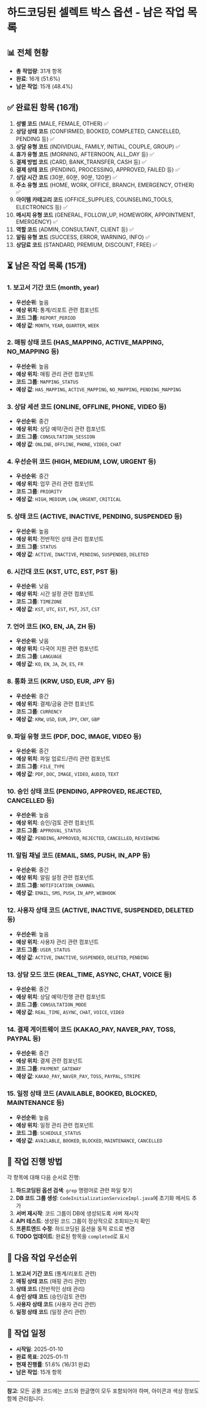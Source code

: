 # 하드코딩된 셀렉트 박스 옵션 - 남은 작업 목록

## 📊 전체 현황
- **총 작업량**: 31개 항목
- **완료**: 16개 (51.6%)
- **남은 작업**: 15개 (48.4%)

## ✅ 완료된 항목 (16개)
1. **성별 코드** (MALE, FEMALE, OTHER) ✅
2. **상담 상태 코드** (CONFIRMED, BOOKED, COMPLETED, CANCELLED, PENDING 등) ✅
3. **상담 유형 코드** (INDIVIDUAL, FAMILY, INITIAL, COUPLE, GROUP) ✅
4. **휴가 유형 코드** (MORNING, AFTERNOON, ALL_DAY 등) ✅
5. **결제 방법 코드** (CARD, BANK_TRANSFER, CASH 등) ✅
6. **결제 상태 코드** (PENDING, PROCESSING, APPROVED, FAILED 등) ✅
7. **상담 시간 코드** (30분, 60분, 90분, 120분) ✅
8. **주소 유형 코드** (HOME, WORK, OFFICE, BRANCH, EMERGENCY, OTHER) ✅
9. **아이템 카테고리 코드** (OFFICE_SUPPLIES, COUNSELING_TOOLS, ELECTRONICS 등) ✅
10. **메시지 유형 코드** (GENERAL, FOLLOW_UP, HOMEWORK, APPOINTMENT, EMERGENCY) ✅
11. **역할 코드** (ADMIN, CONSULTANT, CLIENT 등) ✅
12. **알림 유형 코드** (SUCCESS, ERROR, WARNING, INFO) ✅
13. **상담료 코드** (STANDARD, PREMIUM, DISCOUNT, FREE) ✅

## ⏳ 남은 작업 목록 (15개)

### 1. 보고서 기간 코드 (month, year)
- **우선순위**: 높음
- **예상 위치**: 통계/리포트 관련 컴포넌트
- **코드 그룹**: `REPORT_PERIOD`
- **예상 값**: `MONTH`, `YEAR`, `QUARTER`, `WEEK`

### 2. 매핑 상태 코드 (HAS_MAPPING, ACTIVE_MAPPING, NO_MAPPING 등)
- **우선순위**: 높음
- **예상 위치**: 매핑 관리 관련 컴포넌트
- **코드 그룹**: `MAPPING_STATUS`
- **예상 값**: `HAS_MAPPING`, `ACTIVE_MAPPING`, `NO_MAPPING`, `PENDING_MAPPING`

### 3. 상담 세션 코드 (ONLINE, OFFLINE, PHONE, VIDEO 등)
- **우선순위**: 중간
- **예상 위치**: 상담 예약/관리 관련 컴포넌트
- **코드 그룹**: `CONSULTATION_SESSION`
- **예상 값**: `ONLINE`, `OFFLINE`, `PHONE`, `VIDEO`, `CHAT`

### 4. 우선순위 코드 (HIGH, MEDIUM, LOW, URGENT 등)
- **우선순위**: 중간
- **예상 위치**: 업무 관리 관련 컴포넌트
- **코드 그룹**: `PRIORITY`
- **예상 값**: `HIGH`, `MEDIUM`, `LOW`, `URGENT`, `CRITICAL`

### 5. 상태 코드 (ACTIVE, INACTIVE, PENDING, SUSPENDED 등)
- **우선순위**: 높음
- **예상 위치**: 전반적인 상태 관리 컴포넌트
- **코드 그룹**: `STATUS`
- **예상 값**: `ACTIVE`, `INACTIVE`, `PENDING`, `SUSPENDED`, `DELETED`

### 6. 시간대 코드 (KST, UTC, EST, PST 등)
- **우선순위**: 낮음
- **예상 위치**: 시간 설정 관련 컴포넌트
- **코드 그룹**: `TIMEZONE`
- **예상 값**: `KST`, `UTC`, `EST`, `PST`, `JST`, `CST`

### 7. 언어 코드 (KO, EN, JA, ZH 등)
- **우선순위**: 낮음
- **예상 위치**: 다국어 지원 관련 컴포넌트
- **코드 그룹**: `LANGUAGE`
- **예상 값**: `KO`, `EN`, `JA`, `ZH`, `ES`, `FR`

### 8. 통화 코드 (KRW, USD, EUR, JPY 등)
- **우선순위**: 중간
- **예상 위치**: 결제/금융 관련 컴포넌트
- **코드 그룹**: `CURRENCY`
- **예상 값**: `KRW`, `USD`, `EUR`, `JPY`, `CNY`, `GBP`

### 9. 파일 유형 코드 (PDF, DOC, IMAGE, VIDEO 등)
- **우선순위**: 중간
- **예상 위치**: 파일 업로드/관리 관련 컴포넌트
- **코드 그룹**: `FILE_TYPE`
- **예상 값**: `PDF`, `DOC`, `IMAGE`, `VIDEO`, `AUDIO`, `TEXT`

### 10. 승인 상태 코드 (PENDING, APPROVED, REJECTED, CANCELLED 등)
- **우선순위**: 높음
- **예상 위치**: 승인/검토 관련 컴포넌트
- **코드 그룹**: `APPROVAL_STATUS`
- **예상 값**: `PENDING`, `APPROVED`, `REJECTED`, `CANCELLED`, `REVIEWING`

### 11. 알림 채널 코드 (EMAIL, SMS, PUSH, IN_APP 등)
- **우선순위**: 중간
- **예상 위치**: 알림 설정 관련 컴포넌트
- **코드 그룹**: `NOTIFICATION_CHANNEL`
- **예상 값**: `EMAIL`, `SMS`, `PUSH`, `IN_APP`, `WEBHOOK`

### 12. 사용자 상태 코드 (ACTIVE, INACTIVE, SUSPENDED, DELETED 등)
- **우선순위**: 높음
- **예상 위치**: 사용자 관리 관련 컴포넌트
- **코드 그룹**: `USER_STATUS`
- **예상 값**: `ACTIVE`, `INACTIVE`, `SUSPENDED`, `DELETED`, `PENDING`

### 13. 상담 모드 코드 (REAL_TIME, ASYNC, CHAT, VOICE 등)
- **우선순위**: 중간
- **예상 위치**: 상담 예약/진행 관련 컴포넌트
- **코드 그룹**: `CONSULTATION_MODE`
- **예상 값**: `REAL_TIME`, `ASYNC`, `CHAT`, `VOICE`, `VIDEO`

### 14. 결제 게이트웨이 코드 (KAKAO_PAY, NAVER_PAY, TOSS, PAYPAL 등)
- **우선순위**: 중간
- **예상 위치**: 결제 관련 컴포넌트
- **코드 그룹**: `PAYMENT_GATEWAY`
- **예상 값**: `KAKAO_PAY`, `NAVER_PAY`, `TOSS`, `PAYPAL`, `STRIPE`

### 15. 일정 상태 코드 (AVAILABLE, BOOKED, BLOCKED, MAINTENANCE 등)
- **우선순위**: 높음
- **예상 위치**: 일정 관리 관련 컴포넌트
- **코드 그룹**: `SCHEDULE_STATUS`
- **예상 값**: `AVAILABLE`, `BOOKED`, `BLOCKED`, `MAINTENANCE`, `CANCELLED`

## 📝 작업 진행 방법

각 항목에 대해 다음 순서로 진행:

1. **하드코딩된 옵션 검색**: `grep` 명령어로 관련 파일 찾기
2. **DB 코드 그룹 생성**: `CodeInitializationServiceImpl.java`에 초기화 메서드 추가
3. **서버 재시작**: 코드 그룹이 DB에 생성되도록 서버 재시작
4. **API 테스트**: 생성된 코드 그룹이 정상적으로 조회되는지 확인
5. **프론트엔드 수정**: 하드코딩된 옵션을 동적 로드로 변경
6. **TODO 업데이트**: 완료된 항목을 `completed`로 표시

## 🎯 다음 작업 우선순위

1. **보고서 기간 코드** (통계/리포트 관련)
2. **매핑 상태 코드** (매핑 관리 관련)
3. **상태 코드** (전반적인 상태 관리)
4. **승인 상태 코드** (승인/검토 관련)
5. **사용자 상태 코드** (사용자 관리 관련)
6. **일정 상태 코드** (일정 관리 관련)

## 📅 작업 일정

- **시작일**: 2025-01-10
- **완료 목표**: 2025-01-11
- **현재 진행률**: 51.6% (16/31 완료)
- **남은 작업**: 15개 항목

---

**참고**: 모든 공통 코드에는 코드와 한글명이 모두 포함되어야 하며, 아이콘과 색상 정보도 함께 관리됩니다.
